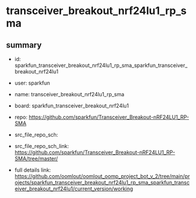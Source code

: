 # transceiver_breakout_nrf24lu1_rp_sma
 
## summary 
* id: sparkfun_transceiver_breakout_nrf24lu1_rp_sma_sparkfun_transceiver_breakout_nrf24lu1
* user: sparkfun
* name: transceiver_breakout_nrf24lu1_rp_sma
* board: sparkfun_transceiver_breakout_nrf24lu1
* repo: https://github.com/sparkfun/Transceiver_Breakout-nRF24LU1_RP-SMA



* src_file_repo_sch: 
* src_file_repo_sch_link: https://github.com/sparkfun/Transceiver_Breakout-nRF24LU1_RP-SMA/tree/master/
* full details link: https://github.com/oomlout/oomlout_oomp_project_bot_v_2/tree/main/projects/sparkfun_transceiver_breakout_nrf24lu1_rp_sma_sparkfun_transceiver_breakout_nrf24lu1/current_version/working  







